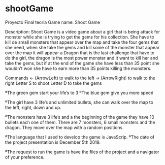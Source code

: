# shootGame
Proyecto Final teoria
Game name: Shoot Game

Description:
Shoot Game is a video game about a girl that is being attack for monster while she is trying to get the gems for his collection. She have to kill de small monsters that appear over the map  and take the four gems that she need, when she take the gems and kill some of the monster that appear over the map it will appear a Dragon that is the last challenge that have to do the girl, the dragon is the most power monster and it want to kill her and take the gems, but if at the end of the game she have less than 35 point she wouldn’t won she have to earn more than 35 points killing the monsters.

Commands
<- (ArrowLeft) to walk to the left
-> (ArrowRight) to walk to the right
Letter S to shoot
Letter D to take the gems

ºThe green gem start your life’s to 3
ºThe blue gem give you more speed

ºThe girl have 3 life’s and unlimited bullets, she can walk over the map to the left, right, down and up.

ºThe monsters have 3 life’s and a the beginning of the game they have 10 bullets each one of them. There are 7 monsters, 6 small monsters and the dragon. They move over the map with a random positions.

ºThe language that I used to develop the game is JavaScrip.
ºThe date of the project presentation is December 5th 2019.

ºThe request to run the game is have the files of the project and a navigator of your preference.
